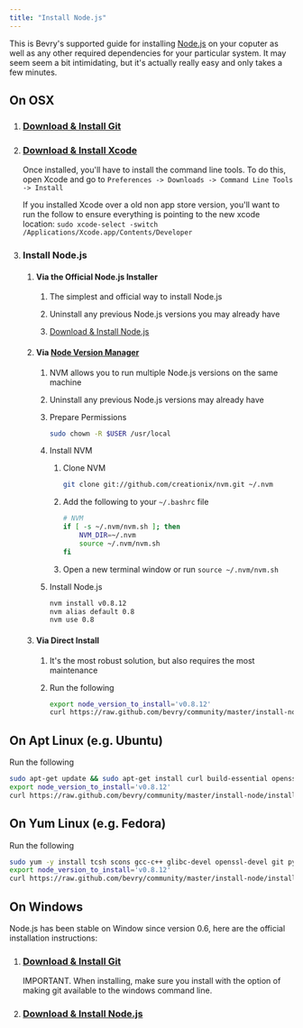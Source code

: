 ```yaml
---
title: "Install Node.js"
---
```


This is Bevry's supported guide for installing [Node.js](http://nodejs.org/) on your coputer as well as any other required dependencies for your particular system. It may seem seem a bit intimidating, but it's actually really easy and only takes a few minutes.


## On OSX

1. ### [Download & Install Git](http://git-scm.com/download)

2. ### [Download & Install Xcode](http://developer.apple.com/xcode/)

	Once installed, you'll have to install the command line tools. To do this, open Xcode and go to `Preferences -> Downloads -> Command Line Tools -> Install`

	If you installed Xcode over a old non app store version, you'll want to run the follow to ensure everything is pointing to the new xcode location: `sudo xcode-select -switch /Applications/Xcode.app/Contents/Developer`

3. ### Install Node.js

	1. #### Via the Official Node.js Installer

		1. The simplest and official way to install Node.js

		1. Uninstall any previous Node.js versions you may already have

		1. [Download & Install Node.js](http://nodejs.org/#download)

	1. #### Via [Node Version Manager](https://github.com/creationix/nvm)

		1. NVM allows you to run multiple Node.js versions on the same machine

		1. Uninstall any previous Node.js versions may already have

		1. Prepare Permissions

			``` bash
			sudo chown -R $USER /usr/local
			```

		1. Install NVM

			1. Clone NVM

				``` bash
				git clone git://github.com/creationix/nvm.git ~/.nvm
				```

			2. Add the following to your `~/.bashrc` file

				``` bash
				# NVM
				if [ -s ~/.nvm/nvm.sh ]; then
					NVM_DIR=~/.nvm
					source ~/.nvm/nvm.sh
				fi
				```

			3. Open a new terminal window or run `source ~/.nvm/nvm.sh`

		1. Install Node.js

			``` bash
			nvm install v0.8.12
			nvm alias default 0.8
			nvm use 0.8
			```

	1. #### Via Direct Install

		1. It's the most robust solution, but also requires the most maintenance

		1. Run the following

			``` bash
			export node_version_to_install='v0.8.12'
			curl https://raw.github.com/bevry/community/master/install-node/install-node.sh | sh
			```


## On Apt Linux (e.g. Ubuntu)

Run the following

``` bash
sudo apt-get update && sudo apt-get install curl build-essential openssl libssl-dev git python
export node_version_to_install='v0.8.12'
curl https://raw.github.com/bevry/community/master/install-node/install-node.sh | sh
```


## On Yum Linux (e.g. Fedora)

Run the following

``` bash
sudo yum -y install tcsh scons gcc-c++ glibc-devel openssl-devel git python
export node_version_to_install='v0.8.12'
curl https://raw.github.com/bevry/community/master/install-node/install-node.sh | sh
```


## On Windows

Node.js has been stable on Window since version 0.6, here are the official installation instructions:

1. ### [Download & Install Git](http://git-scm.com/download)

	IMPORTANT. When installing, make sure you install with the option of making git available to the windows command line.

2. ### [Download & Install Node.js](http://nodejs.org/#download)

